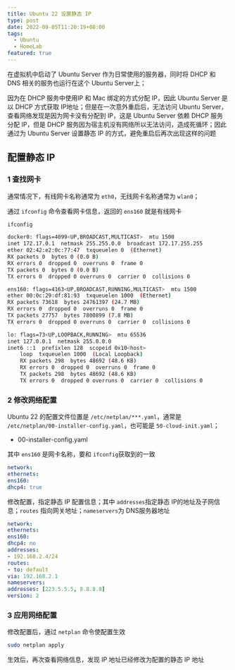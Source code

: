```yaml
---
title: Ubuntu 22 设置静态 IP
type: post
date: 2022-09-05T11:20:19+08:00
tags:
  - Ubuntu
  - HomeLab
featured: true
---
```


在虚拟机中启动了 Ubuntu Server 作为日常使用的服务器，同时将 DHCP 和 DNS 相关的服务也运行在这个 Ubuntu Server上；

因为在 DHCP 服务中使用IP 和 Mac 绑定的方式分配 IP，因此 Ubuntu Server 是以 DHCP 方式获取 IP地址；但是在一次意外重启后，无法访问 Ubuntu Server，查看网络发现是因为网卡没有分配到 IP，这是 Ubuntu Server 依赖 DHCP 服务分配 IP，但是 DHCP 服务因为宿主机没有网络所以无法访问，造成死循环；因此通过为 Ubuntu Server 设置静态 IP 的方式，避免重启后再次出现这样的问题

## 配置静态 IP

### 1 查找网卡

通常情况下，有线网卡名称通常为 `eth0`，无线网卡名称通常为 `wlan0`；

通过 `ifconfig` 命令查看网卡信息，返回的 `ens160` 就是有线网卡

```bash
ifconfig

docker0: flags=4099<UP,BROADCAST,MULTICAST>  mtu 1500
inet 172.17.0.1  netmask 255.255.0.0  broadcast 172.17.255.255
ether 02:42:e2:0c:77:47  txqueuelen 0  (Ethernet)
RX packets 0  bytes 0 (0.0 B)
RX errors 0  dropped 0  overruns 0  frame 0
TX packets 0  bytes 0 (0.0 B)
TX errors 0  dropped 0 overruns 0  carrier 0  collisions 0

ens160: flags=4163<UP,BROADCAST,RUNNING,MULTICAST>  mtu 1500
ether 00:0c:29:df:81:93  txqueuelen 1000  (Ethernet)
RX packets 73618  bytes 24761397 (24.7 MB)
RX errors 0  dropped 0  overruns 0  frame 0
TX packets 27757  bytes 7800899 (7.8 MB)
TX errors 0  dropped 0 overruns 0  carrier 0  collisions 0

lo: flags=73<UP,LOOPBACK,RUNNING>  mtu 65536
inet 127.0.0.1  netmask 255.0.0.0
inet6 ::1  prefixlen 128  scopeid 0x10<host>
    loop  txqueuelen 1000  (Local Loopback)
    RX packets 298  bytes 48692 (48.6 KB)
    RX errors 0  dropped 0  overruns 0  frame 0
    TX packets 298  bytes 48692 (48.6 KB)
    TX errors 0  dropped 0 overruns 0  carrier 0  collisions 0
```

### 2 修改网络配置

Ubuntu 22 的配置文件位置是 `/etc/netplan/***.yaml`，通常是 `/etc/netplan/00-installer-config.yaml`，也可能是 `50-cloud-init.yaml`；

- 00-installer-config.yaml

其中 `ens160` 是网卡名称，要和 `ifconfig`获取到的一致

```yaml
network:
ethernets:
ens160:
dhcp4: true
```

修改配置，指定静态 IP 配置信息；其中 `addresses`指定静态 IP的地址及子网信息；`routes` 指向网关地址；`nameservers`为 DNS服务器地址

```yaml
network:
ethernets:
ens160:
dhcp4: no
addresses:
- 192.168.2.4/24
routes:
- to: default
via: 192.168.2.1
nameservers:
addresses: [223.5.5.5, 8.8.8.8]
version: 2
```

### 3 应用网络配置

修改配置后，通过 `netplan` 命令使配置生效

```bash
sudo netplan apply
```

生效后，再次查看网络信息，发现 IP 地址已经修改为配置的静态 IP 地址

